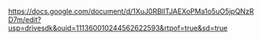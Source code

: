 https://docs.google.com/document/d/1XuJ0RBlITJAEXoPMa1o5uO5jpQNzRD7m/edit?usp=drivesdk&ouid=111360010244562622593&rtpof=true&sd=true
